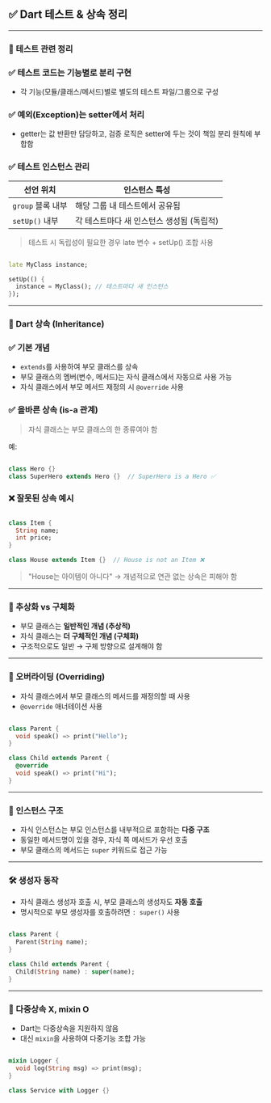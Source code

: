 
## ✅ Dart 테스트 & 상속 정리


---


### 🧪 테스트 관련 정리


### ✅ 테스트 코드는 기능별로 분리 구현

- 각 기능(모듈/클래스/메서드)별로 별도의 테스트 파일/그룹으로 구성

### ✅ 예외(Exception)는 **setter에서 처리**

- getter는 값 반환만 담당하고, 검증 로직은 setter에 두는 것이 책임 분리 원칙에 부합함

### ✅ 테스트 인스턴스 관리


| 선언 위치         | 인스턴스 특성                  |
| ------------- | ------------------------ |
| `group` 블록 내부 | 해당 그룹 내 테스트에서 공유됨        |
| `setUp()` 내부  | 각 테스트마다 새 인스턴스 생성됨 (독립적) |


> 테스트 시 독립성이 필요한 경우 late 변수 + setUp() 조합 사용


```dart

late MyClass instance;

setUp(() {
  instance = MyClass(); // 테스트마다 새 인스턴스
});
```


---


### 🧬 Dart 상속 (Inheritance)


### ✅ 기본 개념

- `extends`를 사용하여 부모 클래스를 상속
- 부모 클래스의 멤버(변수, 메서드)는 자식 클래스에서 자동으로 사용 가능
- 자식 클래스에서 부모 메서드 재정의 시 `@override` 사용

### ✅ 올바른 상속 (is-a 관계)


> 자식 클래스는 부모 클래스의 한 종류여야 함


예:


```dart

class Hero {}
class SuperHero extends Hero {}  // SuperHero is a Hero ✅
```


### ❌ 잘못된 상속 예시


```dart

class Item {
  String name;
  int price;
}

class House extends Item {}  // House is not an Item ❌
```


> "House는 아이템이 아니다" → 개념적으로 연관 없는 상속은 피해야 함


---


### 🧱 추상화 vs 구체화

- 부모 클래스는 **일반적인 개념 (추상적)**
- 자식 클래스는 **더 구체적인 개념 (구체화)**
- 구조적으로도 일반 → 구체 방향으로 설계해야 함

---


### 🔁 오버라이딩 (Overriding)

- 자식 클래스에서 부모 클래스의 메서드를 재정의할 때 사용
- `@override` 애너테이션 사용

```dart

class Parent {
  void speak() => print("Hello");
}

class Child extends Parent {
  @override
  void speak() => print("Hi");
}
```


---


### 🧱 인스턴스 구조

- 자식 인스턴스는 부모 인스턴스를 내부적으로 포함하는 **다중 구조**
- 동일한 메서드명이 있을 경우, 자식 쪽 메서드가 우선 호출
- 부모 클래스의 메서드는 `super` 키워드로 접근 가능

---


### 🛠 생성자 동작

- 자식 클래스 생성자 호출 시, 부모 클래스의 생성자도 **자동 호출**
- 명시적으로 부모 생성자를 호출하려면 `: super()` 사용

```dart

class Parent {
  Parent(String name);
}

class Child extends Parent {
  Child(String name) : super(name);
}
```


---


### 🧩 다중상속 X, mixin O

- Dart는 다중상속을 지원하지 않음
- 대신 `mixin`을 사용하여 다중기능 조합 가능

```dart

mixin Logger {
  void log(String msg) => print(msg);
}

class Service with Logger {}
```

